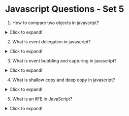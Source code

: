 # Javascript Questions - Set 5

1. How to compare two objects in javascript?

<details>
  <summary>Click to expand!</summary>

You can compare two objects in JavaScript using the `===` operator. This operator checks if the two objects are the same object or if they have the same value.

You can convert an object to a string using the `toString()` method. This method returns a string representation of the object. You can then compare the string representations of the objects using the `===` operator.

</details>


2. What is event delegation in javascript?

<details>
  <summary>Click to expand!</summary>

Event delegation is a technique in JavaScript that allows you to attach event listeners to a parent element and handle events for its child elements. This can be useful for creating more flexible and reusable code.

Here's an example of event delegation in JavaScript:

```javascript
const parentElement = document.getElementById('parent');
const childElements = document.getElementsByClassName('child');

childElements.forEach(childElement => {
  childElement.addEventListener('click', handleClick);
});

function handleClick(event) {
  console.log('Child element clicked');
}
```

In this example, the `parentElement` variable is used to get the parent element with the ID `'parent'`. The `childElements` variable is used to get all the child elements with the class `'child'`. The `forEach` method is used to iterate over each child element and attach a click event listener to it. The `handleClick` function is used to handle the click event for each child element.

</details>

3. What is event bubbling and capturing in javascript?
  <details>
  <summary>Click to expand!</summary>
  
Event bubbling is a technique in JavaScript that allows you to handle events for child elements by attaching event listeners to the parent element. This can be useful for creating more flexible and reusable code.

Event capturing is a technique in JavaScript that allows you to handle events for child elements by attaching event listeners to the child element. This can be useful for creating more flexible and reusable code.

</details>

4. What is shallow copy and deep copy in javascript?

<details>
  <summary>Click to expand!</summary>

Shallow copy is a copy of an object whose references are same. It creates a new object with the same properties as the original object. If you modify the properties of the new object, it will also modify the original object.

Deep copy is a copy of an object that creates a new object with the same properties and values. It does not share the same references between the original object and the new object. If you modify the properties of the new object, it will not modify the original object.

```javascript 
// Shallow copy
const person1 = { name: 'John', age: 30 };
const person2 = person1;
person2.age = 31;
console.log(person1.age); // Output: 31

// Deep copy
const person1 = { name: 'John', age: 30 };
const person2 = JSON.parse(JSON.stringify(person1));
person2.age = 31;
console.log(person1.age); // Output: 30
```


</details>


5. What is an IIFE in JavaScript?

<details>
  <summary>Click to expand!</summary>

An IIFE, or immediately-invoked function expression, is a JavaScript function that is invoked immediately after it is defined. It is often used to create a private scope for variables and functions.

Here's an example of an IIFE in JavaScript:

```javascript
(function() {
  // Private variables and functions
  const name = 'John';
  function sayHello() {
    console.log('Hello, ' + name + '!');
  }

  // Public functions
  function greet() {
    console.log('Hello, world!');
  }
})();

// Output:
// Hello, John!
// Hello, world!
```

In this example, the IIFE is immediately invoked after it is defined. The `name` variable and the `sayHello` function are private to the IIFE, and they cannot be accessed from outside the IIFE. The `greet` function is also private to the IIFE, but it can be accessed from outside the IIFE.

</details>

